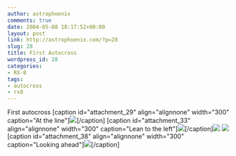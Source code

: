 ```yaml
---
author: astrophoenix
comments: true
date: 2004-05-08 18:17:52+00:00
layout: post
link: http://astrophoenix.com/?p=28
slug: 28
title: First Autocross
wordpress_id: 28
categories:
- RX-8
tags:
- autocross
- rx8
---
```


First autocross
[caption id="attachment_29" align="alignnone" width="300" caption="At the line"][![](/wp-uploads/astrophoenix/2010/12/IMG_1491_compressed-300x225.jpg)](/wp-uploads/astrophoenix/2010/12/IMG_1491_compressed.jpg)[/caption]
[caption id="attachment_33" align="alignnone" width="300" caption="Lean to the left"][![](/wp-uploads/astrophoenix/2004/05/IMG_1493_compressed-300x225.jpg)](/wp-uploads/astrophoenix/2004/05/IMG_1493_compressed.jpg)[/caption][![](/wp-uploads/astrophoenix/2004/05/IMG_1495_compressed-300x225.jpg)](/wp-uploads/astrophoenix/2004/05/IMG_1495_compressed.jpg)
[![](/wp-uploads/astrophoenix/2004/05/IMG_1496_compressed-300x225.jpg)](/wp-uploads/astrophoenix/2004/05/IMG_1496_compressed.jpg)
[caption id="attachment_38" align="alignnone" width="300" caption="Looking ahead"][![](/wp-uploads/astrophoenix/2004/05/IMG_1505_compressed-300x225.jpg)](/wp-uploads/astrophoenix/2004/05/IMG_1505_compressed.jpg)[/caption]
